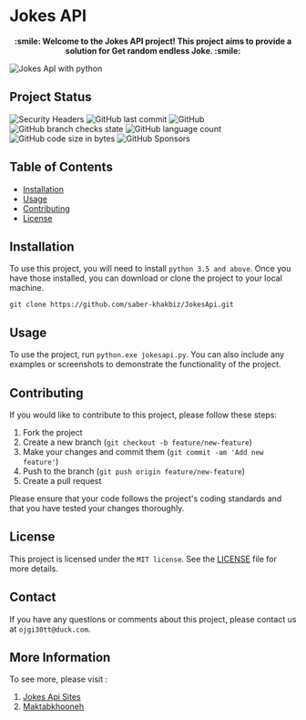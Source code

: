 # Jokes API

<p align="center"><strong>:smile: Welcome to the Jokes API project! This project aims to provide a solution for Get random endless Joke. :smile:</strong></p> 


![Jokes ApI with python](https://github.com/saber-khakbiz/JokesApi/blob/master/images/JokesApi.jpg)



## Project Status

![Security Headers](https://img.shields.io/security-headers?url=https%3A%2F%2Fgithub.com%2Fsaber-khakbiz)
![GitHub last commit](https://img.shields.io/github/last-commit/saber-khakbiz/jokesapi)
![GitHub](https://img.shields.io/github/license/saber-khakbiz/jokesapi)
![GitHub branch checks state](https://img.shields.io/github/checks-status/saber-khakbiz/jokesapi/master)
![GitHub language count](https://img.shields.io/github/languages/count/saber-khakbiz/jokesapi)
![GitHub code size in bytes](https://img.shields.io/github/languages/code-size/saber-khakbiz/jokesapi)
![GitHub Sponsors](https://img.shields.io/github/sponsors/python)



## Table of Contents

- [Installation](#installation)
- [Usage](#usage)
- [Contributing](#contributing)
- [License](#license)

## Installation

To use this project, you will need to install `python 3.5 and above`. Once you have those installed, you can download or clone the project to your local machine. 

`git clone https://github.com/saber-khakbiz/JokesApi.git`


## Usage

To use the project, run `python.exe jokesapi.py`. You can also include any examples or screenshots to demonstrate the functionality of the project. 

## Contributing

If you would like to contribute to this project, please follow these steps:

1. Fork the project
2. Create a new branch (`git checkout -b feature/new-feature`)
3. Make your changes and commit them (`git commit -am 'Add new feature'`)
4. Push to the branch (`git push origin feature/new-feature`)
5. Create a pull request

Please ensure that your code follows the project's coding standards and that you have tested your changes thoroughly. 

## License

This project is licensed under the `MIT license`. See the [LICENSE](LICENSE) file for more details. 

## Contact

If you have any questions or comments about this project, please contact us at `ojgi30tt@duck.com`.

## More Information
To see more, please visit :
1. [Jokes Api Sites](https://rapidapi.com/collection/jokes)
2. [Maktabkhooneh](https://maktabkhooneh.org/course/%D8%B4%DB%8C%D8%A1-%DA%AF%D8%B1%D8%A7%DB%8C%DB%8C-%D9%BE%D8%A7%DB%8C%D8%AA%D9%88%D9%86-mk2032/)

